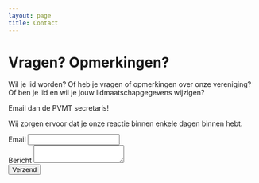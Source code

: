 ```yaml
---
layout: page
title: Contact
---
```

# Vragen? Opmerkingen?

Wil je lid worden? Of heb je vragen of opmerkingen over onze vereniging? Of ben je lid en wil je jouw lidmaatschapgegevens wijzigen? 

Email dan de PVMT secretaris!

Wij zorgen ervoor dat je onze reactie binnen enkele dagen binnen hebt. 

<form action="https://send.pageclip.co/oxDhJLtJSboYoSnoV06ddfvgbb4LZ9Nz/PVMT-Contact" class="pageclip-form" method="post">

<div class="relative mb-4">
    <label for="email" class="leading-7 text-sm text-gray-600">Email</label>
    <input type="email" id="email" name="email" class="w-full bg-white rounded border border-gray-300 focus:border-indigo-500 text-base outline-none text-gray-700 py-1 px-3 leading-8 transition-colors duration-200 ease-in-out" required>
    </div>
    <div class="relative mb-4">
    <label for="message" class="leading-7 text-sm text-gray-600">Bericht</label>
    <textarea id="message" name="message" class="w-full bg-white rounded border border-gray-300 focus:border-indigo-500 h-32 text-base outline-none text-gray-700 py-1 px-3 resize-none leading-6 transition-colors duration-200 ease-in-out" required></textarea>
</div>

<!-- This button will have a loading spinner. Keep the inner span for best results. -->
<button type="submit" class="flex mx-auto text-white bg-pink-500 border-0 py-2 px-6 focus:outline-none hover:bg-pink-600 rounded text-lg pageclip-form__submit">
    <span>Verzend</span>
</button>
</form>